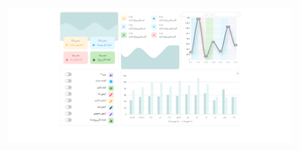 

<img src="https://raw.githubusercontent.com/fatemeh-sane/dash/b295533617358a96e13e1743c866a547b06b5731/dashboard-main.png">
